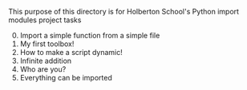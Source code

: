 This purpose of this directory is for Holberton School's Python import modules project tasks <br>

0. Import a simple function from a simple file <br>
1. My first toolbox! <br>
2. How to make a script dynamic! <br>
3. Infinite addition <br>
4. Who are you? <br>
5. Everything can be imported